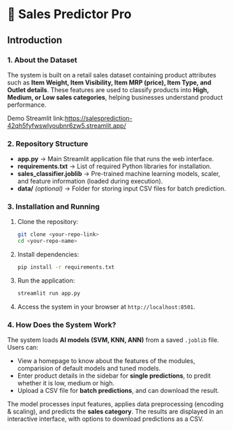 
# 🛒 Sales Predictor Pro

## Introduction

### 1. About the Dataset
The system is built on a retail sales dataset containing product attributes such as **Item Weight, Item Visibility, Item MRP (price), Item Type, and Outlet details**. These features are used to classify products into **High, Medium, or Low sales categories**, helping businesses understand product performance.

Demo Streamlit link:https://salesprediction-42qh5fyfwswlyoubnr6zw5.streamlit.app/

### 2. Repository Structure
- **app.py** → Main Streamlit application file that runs the web interface.  
- **requirements.txt** → List of required Python libraries for installation.  
- **sales_classifier.joblib** → Pre-trained machine learning models, scaler, and feature information (loaded during execution).  
- **data/** *(optional)* → Folder for storing input CSV files for batch prediction.  

### 3. Installation and Running
1. Clone the repository:
   ```bash
   git clone <your-repo-link>
   cd <your-repo-name>
   ```
2. Install dependencies:
   ```bash
   pip install -r requirements.txt
   ```
3. Run the application:
   ```bash
   streamlit run app.py
   ```
4. Access the system in your browser at `http://localhost:8501`.

### 4. How Does the System Work?
The system loads **AI models (SVM, KNN, ANN)** from a saved `.joblib` file. 
Users can:
- View a homepage to know about the features of the modules, comparision of default models and tuned models. 
- Enter product details in the sidebar for **single predictions**, to predit whether it is low, medium or high. 
- Upload a CSV file for **batch predictions**, and can download the result. 

The model processes input features, applies data preprocessing (encoding & scaling), and predicts the **sales category**. The results are displayed in an interactive interface, with options to download predictions as a CSV.
